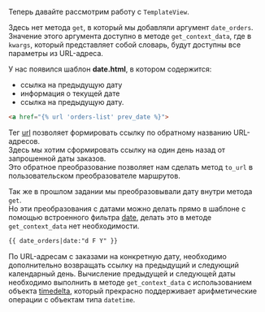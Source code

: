 Теперь давайте рассмотрим работу с `TemplateView`. 

Здесь нет метода `get`, в который мы добавляли аргумент `date_orders`.  
Значение этого аргумента доступно в методе `get_context_data`, где в `kwargs`, который представляет собой словарь, будут доступны все параметры из URL-адреса.

У нас появился шаблон **date.html**, в котором содержится: 
- ссылка на предыдущую дату 
- информация о текущей дате
- ссылка на предыдущую дату.

```html
<a href="{% url 'orders-list' prev_date %}">
```
Тег [url](https://docs.djangoproject.com/en/4.1/ref/templates/builtins/#url) позволяет формировать ссылку по обратному названию URL-адресов.  
Здесь мы хотим сформировать ссылку на один день назад от запрошенной даты заказов.  
Это обратное преобразование позволяет нам сделать метод `to_url` в пользовательском преобразователе маршрутов.

Так же в прошлом задании мы преобразовывали дату внутри метода `get`.  
Но эти преобразования с датами можно делать прямо в шаблоне c помощью встроенного фильтра [date](https://docs.djangoproject.com/en/4.1/ref/templates/builtins/#date), делать это в методе `get_context_data` нет необходимости.
```html
{{ date_orders|date:"d F Y" }}
```

По URL-адресам с заказами на конкретную дату, необходимо дополнительно возвращать ссылку на предыдущий и следующий календарный день.
Вычисление предыдущей и следующей даты необходимо выполнить в методе `get_context_data` с использованием объекта [timedelta](https://docs.python.org/3/library/datetime.html#examples-of-usage-timedelta), который прекрасно поддерживает арифметические операции с объектам типа `datetime`.
